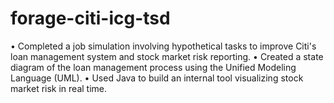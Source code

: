 # forage-citi-icg-tsd
• Completed a job simulation involving hypothetical tasks to improve Citi's loan management system and stock market risk reporting. • Created a state diagram of the loan management process using the Unified Modeling Language (UML). • Used Java to build an internal tool visualizing stock market risk in real time.
